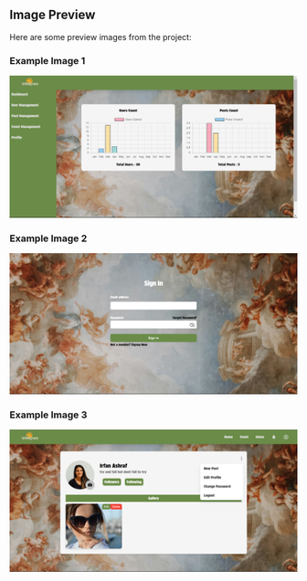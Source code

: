 ## Image Preview

Here are some preview images from the project:

### Example Image 1
![Image 1](./imgPreview/Dashboard.png)

### Example Image 2
![Image 2](./imagePreview/image2.png)

### Example Image 3
![Image 3](./imagePreview/image3.png)
